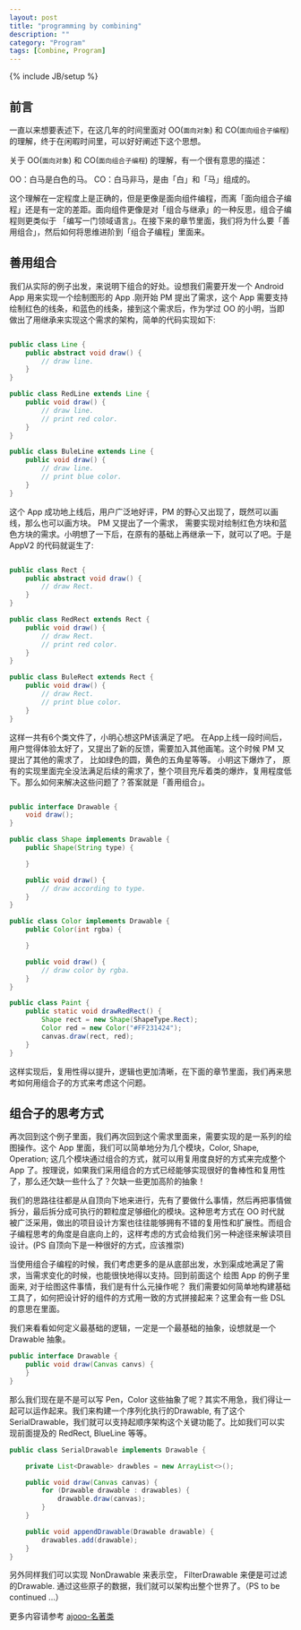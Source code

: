 ```yaml
---
layout: post
title: "programming by combining"
description: ""
category: "Program"
tags: [Combine, Program]
---
```

{% include JB/setup %}

## 前言

一直以来想要表述下，在这几年的时间里面对 OO(`面向对象`) 和 CO(`面向组合子编程`) 的理解，终于在闲暇时间里，可以好好阐述下这个思想。

关于 OO(`面向对象`) 和 CO(`面向组合子编程`) 的理解，有一个很有意思的描述：

OO：白马是白色的马。
CO：白马非马，是由「白」和「马」组成的。

这个理解在一定程度上是正确的，但是更像是面向组件编程，而离「面向组合子编程」还是有一定的差距。面向组件更像是对「组合与继承」的一种反思，组合子编程则更类似于 「编写一门领域语言」。在接下来的章节里面，我们将为什么要「善用组合」，然后如何将思维进阶到「组合子编程」里面来。

## 善用组合

我们从实际的例子出发，来说明下组合的好处。设想我们需要开发一个 Android App 用来实现一个绘制图形的 App .刚开始 PM 提出了需求，这个 App 需要支持绘制红色的线条，和蓝色的线条，接到这个需求后，作为学过 OO 的小明，当即做出了用继承来实现这个需求的架构，简单的代码实现如下:

```java

public class Line {
	public abstract void draw() {
		// draw line.
	}
}

public class RedLine extends Line {
	public void draw() {
		// draw line.
		// print red color.
	}
}

public class BuleLine extends Line {
	public void draw() {
		// draw line.
		// print blue color.
	}
}

```

这个 App 成功地上线后，用户广泛地好评，PM 的野心又出现了，既然可以画线，那么也可以画方块。 PM 又提出了一个需求， 需要实现对绘制红色方块和蓝色方块的需求。小明想了一下后，在原有的基础上再继承一下，就可以了吧。于是 AppV2 的代码就诞生了:

```java

public class Rect {
	public abstract void draw() {
		// draw Rect.
	}
}

public class RedRect extends Rect {
	public void draw() {
		// draw Rect.
		// print red color.
	}
}

public class BuleRect extends Rect {
	public void draw() {
		// draw Rect.
		// print blue color.
	}
}

```

这样一共有6个类文件了，小明心想这PM该满足了吧。 在App上线一段时间后，用户觉得体验太好了，又提出了新的反馈，需要加入其他画笔。这个时候 PM 又提出了其他的需求了， 比如绿色的圆，黄色的五角星等等。 小明这下爆炸了， 原有的实现里面完全没法满足后续的需求了，整个项目充斥着类的爆炸，复用程度低下。那么如何来解决这些问题了？答案就是「善用组合」。

```java

public interface Drawable {
	void draw();
}

public class Shape implements Drawable {
	public Shape(String type) {

	}

	public void draw() {
		// draw according to type.
	}
}

public class Color implements Drawable {
	public Color(int rgba) {

	}

	public void draw() {
		// draw color by rgba.
	}
}

public class Paint {
	public static void drawRedRect() {
		Shape rect = new Shape(ShapeType.Rect);
		Color red = new Color("#FF231424");
		canvas.draw(rect, red);
	}
}

```

这样实现后，复用性得以提升，逻辑也更加清晰，在下面的章节里面，我们再来思考如何用组合子的方式来考虑这个问题。

## 组合子的思考方式

再次回到这个例子里面，我们再次回到这个需求里面来，需要实现的是一系列的绘图操作。这个 App 里面，我们可以简单地分为几个模块，Color, Shape, Operation; 这几个模块通过组合的方式，就可以用复用度良好的方式来完成整个 App 了。按理说，如果我们采用组合的方式已经能够实现很好的鲁棒性和复用性了，那么还欠缺一些什么了？欠缺一些更加高阶的抽象！

我们的思路往往都是从自顶向下地来进行，先有了要做什么事情，然后再把事情做拆分，最后拆分成可执行的颗粒度足够细化的模块。这种思考方式在 OO 时代就被广泛采用，做出的项目设计方案也往往能够拥有不错的复用性和扩展性。而组合子编程思考的角度是自底向上的，这样考虑的方式会给我们另一种途径来解读项目设计。(PS 自顶向下是一种很好的方式，应该推崇)

当使用组合子编程的时候，我们考虑更多的是从底部出发，水到渠成地满足了需求，当需求变化的时候，也能很快地得以支持。回到前面这个 绘图 App 的例子里面来, 对于绘图这件事情，我们是有什么元操作呢？ 我们需要如何简单地构建基础工具了，如何把设计好的组件的方式用一致的方式拼接起来？这里会有一些 DSL 的意思在里面。

我们来看看如何定义最基础的逻辑，一定是一个最基础的抽象，设想就是一个 Drawable 抽象。

```java
public interface Drawable {
	public void draw(Canvas canvs) {
	}
}
```

那么我们现在是不是可以写 Pen，Color 这些抽象了呢？其实不用急，我们得让一起可以运作起来。我们来构建一个序列化执行的Drawable, 有了这个SerialDrawable，我们就可以支持起顺序架构这个关键功能了。比如我们可以实现前面提及的 RedRect, BlueLine 等等。

```java
public class SerialDrawable implements Drawable {

	private List<Drawable> drawbles = new ArrayList<>();

	public void draw(Canvas canvas) {
		for (Drawable drawable : drawables) {
			drawable.draw(canvas);
		}
	}

	public void appendDrawable(Drawable drawable) {
		drawables.add(drawable);
	}
}
```
另外同样我们可以实现 NonDrawable 来表示空， FilterDrawable 来便是可过滤的Drawable. 通过这些原子的数据，我们就可以架构出整个世界了。（PS to be continued ...）

更多内容请参考 [ajooo-名著类](http://www.blogjava.net/ajoo/category/6968.html)